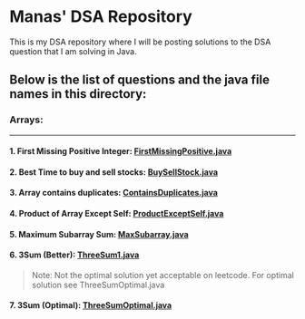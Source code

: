 # Manas' DSA Repository
This is my DSA repository where I will be posting solutions to the DSA question that I am solving in Java.

## Below is the list of questions and the java file names in this directory:
### Arrays:
---
#### 1. First Missing Positive Integer: [FirstMissingPositive.java](https://github.com/themanaskumar/DataStructure-Algorithms/blob/main/Arrays/FirstMissingPositive.java)

#### 2. Best Time to buy and sell stocks: [BuySellStock.java](https://github.com/themanaskumar/DataStructure-Algorithms/blob/main/Arrays/BuySellStock.java)

#### 3. Array contains duplicates: [ContainsDuplicates.java](https://github.com/themanaskumar/DataStructure-Algorithms/blob/main/Arrays/ContainsDuplicates.java)

#### 4. Product of Array Except Self: [ProductExceptSelf.java](https://github.com/themanaskumar/DataStructure-Algorithms/blob/main/Arrays/ProductExceptSelf.java)

#### 5. Maximum Subarray Sum: [MaxSubarray.java](https://github.com/themanaskumar/DataStructure-Algorithms/blob/main/Arrays/MaxSubarray.java)

#### 6. 3Sum (Better): [ThreeSum1.java](https://github.com/themanaskumar/DataStructure-Algorithms/blob/main/Arrays/ThreeSum1.java)
> Note: Not the optimal solution yet acceptable on leetcode. For optimal solution see ThreeSumOptimal.java

#### 7. 3Sum (Optimal): [ThreeSumOptimal.java](https://github.com/themanaskumar/DataStructure-Algorithms/blob/main/Arrays/ThreeSumOptimal.java)